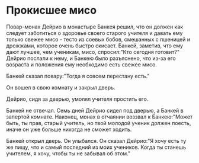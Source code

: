 # Прокисшее мисо

Повар-монах Дейрио в монастыре Банкея решил, что он должен как следует заботиться о здоровье своего старого учителя и давать ему только свежее мисо - тесто из соевых бобов, смешанных с пшеницей и дрожжами, которое очень быстро скисает. Банкей, заметив, что ему дают лучшее, чем ученикам, мисо, спросил:"Кто сегодня готовит?" Дейрио послали к нему, и Банкею было разъяснено, что из-за его возраста и положения ему необходимо есть свежее мисо.

Банкей сказал повару:"Тогда я совсем перестану есть."

Он вошел в свою комнату и закрыл дверь.

Дейрио, сидя за дверью, умолял учителя простить его.

Банкей не отвечал. Семь дней Дейрио сидел под дверью, а Банкей в запертой комнате. Наконец, монах в отчаянии воззвал к Банкею:"Может быть, ты прав, старый учитель, но твой молодой ученик должен поесть, иначе он уже больше никогда не сможет ходить.

Банкей открыл дверь. Он улыбался. Он сказал Дейрио:"Я хочу есть ту же пищу, что и самый последний из моих учеников. Когда ты станешь учителем, я хочу, чтобы ты не забывал об этом."
